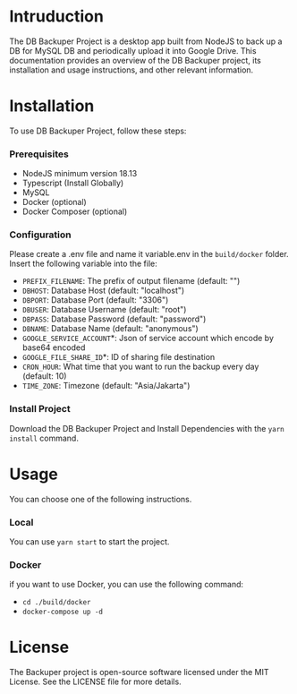 # Intruduction

The DB Backuper Project is a desktop app built from NodeJS to back up a DB for MySQL DB and periodically upload it into Google Drive. This documentation provides an overview of the DB Backuper project, its installation and usage instructions, and other relevant information.

# Installation

To use DB Backuper Project, follow these steps:

### Prerequisites

- NodeJS minimum version 18.13
- Typescript (Install Globally)
- MySQL
- Docker (optional)
- Docker Composer (optional)

### Configuration

Please create a .env file and name it variable.env in the `build/docker` folder.
Insert the following variable into the file:

- `PREFIX_FILENAME`: The prefix of output filename (default: "")
- `DBHOST`: Database Host (default: "localhost")
- `DBPORT`: Database Port (default: "3306")
- `DBUSER`: Database Username (default: "root")
- `DBPASS`: Database Password (default: "password")
- `DBNAME`: Database Name (default: "anonymous")
- `GOOGLE_SERVICE_ACCOUNT`\*: Json of service account which encode by base64 encoded
- `GOOGLE_FILE_SHARE_ID`\*: ID of sharing file destination
- `CRON_HOUR`: What time that you want to run the backup every day (default: 10)
- `TIME_ZONE`: Timezone (default: "Asia/Jakarta")

### Install Project

Download the DB Backuper Project and Install Dependencies with the `yarn install` command.

# Usage

You can choose one of the following instructions.

### Local

You can use `yarn start` to start the project.

### Docker

if you want to use Docker, you can use the following command:

- `cd ./build/docker`
- `docker-compose up -d`

# License

The Backuper project is open-source software licensed under the MIT License. See the LICENSE file for more details.
